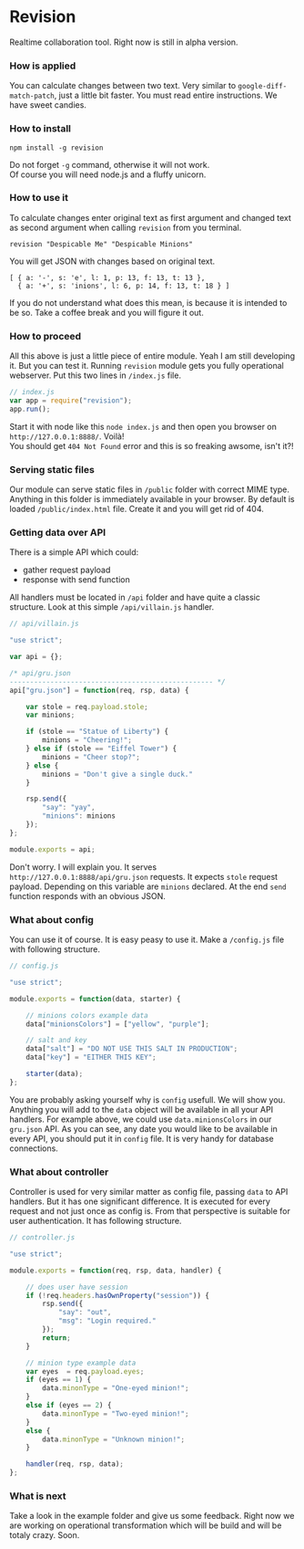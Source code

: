 Revision
========

Realtime collaboration tool. Right now is still in alpha version.

### How is applied
You can calculate changes between two text. Very similar to `google-diff-match-patch`, just a little bit faster. You must read entire  instructions. We have sweet candies.

### How to install
```
npm install -g revision
```
Do not forget `-g` command, otherwise it will not work.  
Of course you will need node.js and a fluffy unicorn.

### How to use it
To calculate changes enter original text as first argument and changed text as second argument when calling `revision` from you terminal.
```
revision "Despicable Me" "Despicable Minions"
```
You will get JSON with changes based on original text.
```
[ { a: '-', s: 'e', l: 1, p: 13, f: 13, t: 13 },
  { a: '+', s: 'inions', l: 6, p: 14, f: 13, t: 18 } ]
```
If you do not understand what does this mean, is because it is intended to be so. Take a coffee break and you will figure it out.

### How to proceed
All this above is just a little piece of entire module. Yeah I am still developing it. But you can test it. Running `revision` module gets you fully operational webserver. Put this two lines in `/index.js` file.

```js
// index.js
var app = require("revision");
app.run();
```
Start it with node like this `node index.js` and then open you browser on `http://127.0.0.1:8888/`. Voilà!  
You should get `404 Not Found` error and this is so freaking awsome, isn't it?!

### Serving static files

Our module can serve static files in `/public` folder with correct MIME type. Anything in this folder is immediately available in your browser. By default is loaded `/public/index.html` file. Create it and you will get rid of 404.

### Getting data over API

There is a simple API which could:
* gather request payload
* response with send function

All handlers must be located in `/api` folder and have quite a classic structure. Look at this simple `/api/villain.js` handler.

```js
// api/villain.js

"use strict";

var api = {};

/* api/gru.json
-------------------------------------------------- */
api["gru.json"] = function(req, rsp, data) {

    var stole = req.payload.stole;
    var minions;

    if (stole == "Statue of Liberty") {
        minions = "Cheering!";
    } else if (stole == "Eiffel Tower") {
        minions = "Cheer stop?";
    } else {
        minions = "Don't give a single duck."
    }

    rsp.send({
        "say": "yay",
        "minions": minions
    });
};

module.exports = api;
```

Don't worry. I will explain you. It serves `http://127.0.0.1:8888/api/gru.json` requests. It expects  `stole` request payload. Depending on this variable are `minions` declared. At the end `send` function responds with an obvious JSON.

### What about config

You can use it of course. It is easy peasy to use it. Make a `/config.js` file with following structure.

```js
// config.js

"use strict";

module.exports = function(data, starter) {

    // minions colors example data
    data["minionsColors"] = ["yellow", "purple"];

    // salt and key
    data["salt"] = "DO NOT USE THIS SALT IN PRODUCTION";
    data["key"] = "EITHER THIS KEY";

    starter(data);
};
```

You are probably asking yourself why is `config` usefull. We will show you. Anything you will add to the `data` object will be available in all your API handlers. For example above, we could use `data.minionsColors` in our `gru.json` API. As you can see, any date you would like to be available in every API, you should put it in `config` file. It is very handy for database connections.

### What about controller

Controller is used for very similar matter as config file, passing `data` to API handlers. But it has one significant difference. It is executed for every request and not just once as config is. From that perspective is suitable for user authentication. It has following structure.

```js
// controller.js

"use strict";

module.exports = function(req, rsp, data, handler) {

    // does user have session
    if (!req.headers.hasOwnProperty("session")) {
        rsp.send({
            "say": "out",
            "msg": "Login required."
        });
        return;
    }

    // minion type example data
    var eyes  = req.payload.eyes;
    if (eyes == 1) {
        data.minonType = "One-eyed minion!";
    }
    else if (eyes == 2) {
        data.minonType = "Two-eyed minion!";
    }
    else {
        data.minonType = "Unknown minion!";
    }

    handler(req, rsp, data);
};
```

### What is next

Take a look in the example folder and give us some feedback. Right now we are working on operational transformation which will be build and will be totaly crazy. Soon.